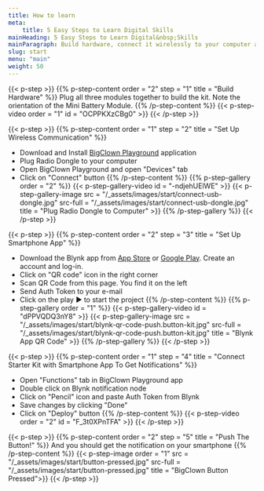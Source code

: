 ```yaml
---
title: How to learn
meta:
    title: 5 Easy Steps to Learn Digital Skills
mainHeading: 5 Easy Steps to Learn Digital&nbsp;Skills
mainParagraph: Build hardware, connect it wirelessly to your computer and set up notifications for the smartphone. Let’s go...
slug: start
menu: "main"
weight: 50
---
```


{{< p-step >}}
{{% p-step-content order = "2" step = "1" title = "Build Hardware" %}}
Plug all three modules together to build the kit. Note the orientation of the Mini Battery Module.
{{% /p-step-content %}}
{{< p-step-video order = "1" id = "OCPPKXzCBg0" >}}
{{< /p-step >}}


{{< p-step >}}
{{% p-step-content order = "1" step = "2" title = "Set Up Wireless Communication" %}}
* Download and Install [BigClown Playground](https://github.com/bigclownlabs/bch-playground/releases/latest) application
* Plug Radio Dongle to your computer
* Open BigClown Playground and open "Devices" tab
* Click on "Connect" button
{{% /p-step-content %}}
{{% p-step-gallery order = "2" %}}
{{< p-step-gallery-video id = "-ndjehUElWE" >}}
{{< p-step-gallery-image src = "/_assets/images/start/connect-usb-dongle.jpg" src-full = "/_assets/images/start/connect-usb-dongle.jpg" title = "Plug Radio Dongle to Computer" >}}
{{% /p-step-gallery %}}
{{< /p-step >}}

{{< p-step >}}
{{% p-step-content order = "2" step = "3" title = "Set Up Smartphone App" %}}
* Download the Blynk app from [App Store](https://itunes.apple.com/us/app/blynk-iot-for-arduino-esp32/id808760481?mt=8) or [Google Play](https://play.google.com/store/apps/details?id=cc.blynk&hl=en). Create an account and log-in.
* Click on "QR code" icon in the right corner
* Scan QR Code from this page. You find it on the left
* Send Auth Token to your e-mail
* Click on the play &#9654; to start the project
{{% /p-step-content %}}
{{% p-step-gallery order = "1" %}}
{{< p-step-gallery-video id = "dPPVQDQ3nY8" >}}
{{< p-step-gallery-image src = "/_assets/images/start/blynk-qr-code-push.button-kit.jpg" src-full = "/_assets/images/start/blynk-qr-code-push.button-kit.jpg" title = "Blynk App QR Code" >}}
{{% /p-step-gallery %}}
{{< /p-step >}}

{{< p-step >}}
{{% p-step-content order = "1" step = "4" title = "Connect Starter Kit with Smartphone App To Get Notifications" %}}
* Open "Functions" tab in BigClown Playground app
* Double click on Blynk notification node
* Click on "Pencil" icon and paste Auth Token from Blynk
* Save changes by clicking "Done"
* Click on "Deploy" button
{{% /p-step-content %}}
{{< p-step-video order = "2" id = "F_3t0XPnTFA" >}}
{{< /p-step >}}

{{< p-step >}}
{{% p-step-content order = "2" step = "5" title = "Push The Button!" %}}
And you should get the notification on your smartphone
{{% /p-step-content %}}
{{< p-step-image order = "1" src = "/_assets/images/start/button-pressed.jpg" src-full = "/_assets/images/start/button-pressed.jpg" title = "BigClown Button Pressed">}}
{{< /p-step >}}
